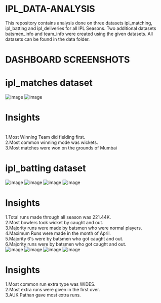 # IPL_DATA-ANALYSIS

This repository contains analysis done on three datasets ipl_matching, ipl_batting and ipl_deliveries for all IPL Seasons. Two additional datasets batsmen_info and team_info were created using the given datasets. All datasets can be found in the data folder.

# DASHBOARD SCREENSHOTS
# ipl_matches dataset
![image](https://github.com/Saivinay63/IPL_DATA-ANALYSIS/assets/99705067/8261d507-d0ad-416b-bd8e-4f70136f69ba)
![image](https://github.com/Saivinay63/IPL_DATA-ANALYSIS/assets/99705067/1b3eb5b5-ff2e-43e0-92c3-d5771fac21cd)
# Insights
<br>
1.Most Winning Team did fielding first.<br>
2.Most common winning mode was wickets.<br>
3.Most matches were won on the grounds of Mumbai <br>

# ipl_batting dataset
![image](https://github.com/Saivinay63/IPL_DATA-ANALYSIS/assets/99705067/46a43cc9-c85f-4c1d-8d9f-3e2984e2a608)
![image](https://github.com/Saivinay63/IPL_DATA-ANALYSIS/assets/99705067/b232a829-af54-4089-b261-9df2de4bf77e)
![image](https://github.com/Saivinay63/IPL_DATA-ANALYSIS/assets/99705067/9c159bd8-f679-4b61-91dc-0d4c0e031653)
![image](https://github.com/Saivinay63/IPL_DATA-ANALYSIS/assets/99705067/537ec1f7-a37b-42f2-a9a5-1b49d7f203d8)

# Insights
1.Total runs made through all season was 221.44K. <br> 
2.Most bowlers took wicket by caught and out. <br>
3.Majority runs were made by batsmen who were normal players. <br>
4.Maximum Runs were made in the month of April. <br> 
5.Majority 6's were by batsmen who got caught and out. <br> 
6.Majority runs were by batsmen who got caught and out. <br>
![image](https://github.com/Saivinay63/IPL_DATA-ANALYSIS/assets/99705067/9901bf1b-55b4-446d-aa3a-90950da755fc)
![image](https://github.com/Saivinay63/IPL_DATA-ANALYSIS/assets/99705067/5b121572-f157-42f2-ac3c-ac120160740d)
![image](https://github.com/Saivinay63/IPL_DATA-ANALYSIS/assets/99705067/8909801d-3ffd-467e-97ab-aeb1ed6a50b0)
![image](https://github.com/Saivinay63/IPL_DATA-ANALYSIS/assets/99705067/a19c41aa-5243-47fc-b370-8f10644c6309)
# Insights
1.Most common run extra type was WIDES.<br> 
2.Most extra runs were given in the first over. <br>
3.AUK Pathan gave most extra runs. <br>






